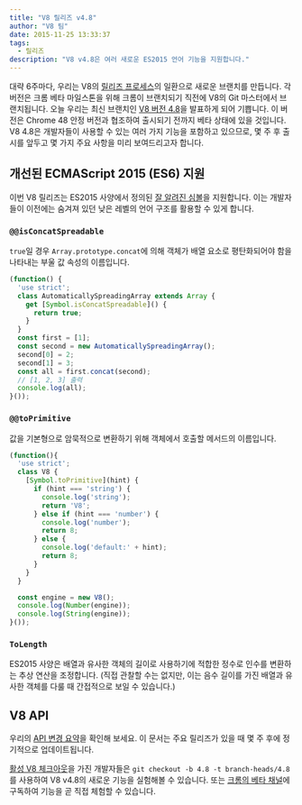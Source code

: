 ```yaml
---
title: "V8 릴리즈 v4.8"
author: "V8 팀"
date: 2015-11-25 13:33:37
tags:
  - 릴리즈
description: "V8 v4.8은 여러 새로운 ES2015 언어 기능을 지원합니다."
---
```

대략 6주마다, 우리는 V8의 [릴리즈 프로세스](/docs/release-process)의 일환으로 새로운 브랜치를 만듭니다. 각 버전은 크롬 베타 마일스톤을 위해 크롬이 브랜치되기 직전에 V8의 Git 마스터에서 브랜치됩니다. 오늘 우리는 최신 브랜치인 [V8 버전 4.8](https://chromium.googlesource.com/v8/v8.git/+log/branch-heads/4.8)을 발표하게 되어 기쁩니다. 이 버전은 Chrome 48 안정 버전과 협조하여 출시되기 전까지 베타 상태에 있을 것입니다. V8 4.8은 개발자들이 사용할 수 있는 여러 가지 기능을 포함하고 있으므로, 몇 주 후 출시를 앞두고 몇 가지 주요 사항을 미리 보여드리고자 합니다.

<!--truncate-->
## 개선된 ECMAScript 2015 (ES6) 지원

이번 V8 릴리즈는 ES2015 사양에서 정의된 [잘 알려진 심볼](https://developer.mozilla.org/en-US/docs/Web/JavaScript/Reference/Global_Objects/Symbol#Well-known_symbols)을 지원합니다. 이는 개발자들이 이전에는 숨겨져 있던 낮은 레벨의 언어 구조를 활용할 수 있게 합니다.

### `@@isConcatSpreadable`

`true`일 경우 `Array.prototype.concat`에 의해 객체가 배열 요소로 평탄화되어야 함을 나타내는 부울 값 속성의 이름입니다.

```js
(function() {
  'use strict';
  class AutomaticallySpreadingArray extends Array {
    get [Symbol.isConcatSpreadable]() {
      return true;
    }
  }
  const first = [1];
  const second = new AutomaticallySpreadingArray();
  second[0] = 2;
  second[1] = 3;
  const all = first.concat(second);
  // [1, 2, 3] 출력
  console.log(all);
}());
```

### `@@toPrimitive`

값을 기본형으로 암묵적으로 변환하기 위해 객체에서 호출할 메서드의 이름입니다.

```js
(function(){
  'use strict';
  class V8 {
    [Symbol.toPrimitive](hint) {
      if (hint === 'string') {
        console.log('string');
        return 'V8';
      } else if (hint === 'number') {
        console.log('number');
        return 8;
      } else {
        console.log('default:' + hint);
        return 8;
      }
    }
  }

  const engine = new V8();
  console.log(Number(engine));
  console.log(String(engine));
}());
```

### `ToLength`

ES2015 사양은 배열과 유사한 객체의 길이로 사용하기에 적합한 정수로 인수를 변환하는 추상 연산을 조정합니다. (직접 관찰할 수는 없지만, 이는 음수 길이를 가진 배열과 유사한 객체를 다룰 때 간접적으로 보일 수 있습니다.)

## V8 API

우리의 [API 변경 요약](https://docs.google.com/document/d/1g8JFi8T_oAE_7uAri7Njtig7fKaPDfotU6huOa1alds/edit)을 확인해 보세요. 이 문서는 주요 릴리즈가 있을 때 몇 주 후에 정기적으로 업데이트됩니다.

[활성 V8 체크아웃](https://v8.dev/docs/source-code#using-git)을 가진 개발자들은 `git checkout -b 4.8 -t branch-heads/4.8`를 사용하여 V8 v4.8의 새로운 기능을 실험해볼 수 있습니다. 또는 [크롬의 베타 채널](https://www.google.com/chrome/browser/beta.html)에 구독하여 기능을 곧 직접 체험할 수 있습니다.

